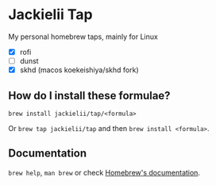 # Jackielii Tap

My personal homebrew taps, mainly for Linux

- [x] rofi
- [ ] dunst
- [x] skhd (macos koekeishiya/skhd fork)

## How do I install these formulae?

`brew install jackielii/tap/<formula>`

Or `brew tap jackielii/tap` and then `brew install <formula>`.

## Documentation

`brew help`, `man brew` or check [Homebrew's documentation](https://docs.brew.sh).
